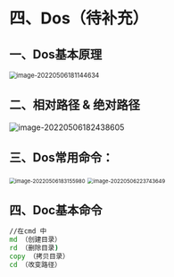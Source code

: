 # 四、Dos（待补充）

## 一、Dos基本原理



<img src="C:\Users\86199\AppData\Roaming\Typora\typora-user-images\image-20220506181144634.png" alt="image-20220506181144634" style="zoom:80%;" />

## 二、相对路径 & 绝对路径

![image-20220506182438605](C:\Users\86199\AppData\Roaming\Typora\typora-user-images\image-20220506182438605.png)

## 三、Dos常用命令：

<img src="C:\Users\86199\AppData\Roaming\Typora\typora-user-images\image-20220506183155980.png" alt="image-20220506183155980" style="zoom:67%;" />

<img src="C:\Users\86199\AppData\Roaming\Typora\typora-user-images\image-20220506223743649.png" alt="image-20220506223743649" style="zoom: 67%;" />

## 四、Doc基本命令

~~~ cmd
//在cmd 中
md （创建目录）
rd （删除目录)
copy （拷贝目录）
cd （改变路径）

~~~

